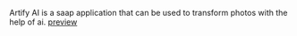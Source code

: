 Artify AI is a saap application that can be used to transform photos with the help of ai.
[preview](https://artify-ai-kappa.vercel.app)
